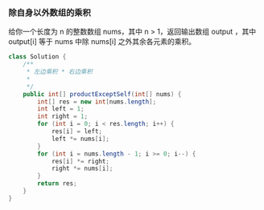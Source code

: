 ### 除自身以外数组的乘积
给你一个长度为 n 的整数数组 nums，其中 n > 1，返回输出数组 output ，其中 output[i] 等于 nums 中除 nums[i] 之外其余各元素的乘积。
```java
class Solution {
    /**
     * 左边乘积 * 右边乘积
     *
     */
    public int[] productExceptSelf(int[] nums) {
        int[] res = new int[nums.length];
        int left = 1;
        int right = 1;
        for (int i = 0; i < res.length; i++) {
            res[i] = left;
            left *= nums[i];
        }
        for (int i = nums.length - 1; i >= 0; i--) {
            res[i] *= right;
            right *= nums[i];
        }
        return res;
    }
}
```
